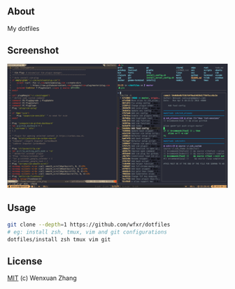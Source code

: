 ## About
My dotfiles

## Screenshot

![screenshot](https://raw.githubusercontent.com/wfxr/i/master/dotfiles.png)

## Usage

``` bash
git clone --depth=1 https://github.com/wfxr/dotfiles
# eg: install zsh, tmux, vim and git configurations
dotfiles/install zsh tmux vim git
```

## License

[MIT](https://wfxr.mit-license.org/2015) (c) Wenxuan Zhang
